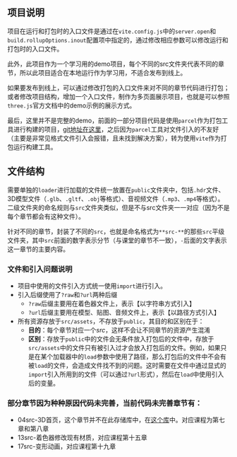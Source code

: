 ## 项目说明
项目在运行和打包时的入口文件是通过在`vite.config.js`中的`server.open`和`build.rollupOptions.inout`配置项中指定的，通过修改相应参数可以修改运行和打包时的入口文件。

此外，此项目作为一个学习用的demo项目，每个不同的src文件夹代表不同的章节，所以此项目适合在本地运行作为学习用，不适合发布到线上。

如果要发布到线上，可以通过修改打包的入口文件来对不同的章节代码进行打包；或者修改项目结构，增加一个入口文件，制作为多页面展示项目，也就是可以参照`three.js`官方文档中的demo示例的展示方式。

最后，这里并不是完整的demo，前面的一部分项目代码是使用`parcel`作为打包工具进行构建的项目，[git地址在这里](https://github.com/ShanHaiSiLu/three-parcel)，之后因为`parcel`工具对文件引入的不友好（主要是非常见格式文件引入会报错，且未找到解决方案），转为使用`vite`作为打包运行构建工具。
## 文件结构
需要单独的`loader`进行加载的文件统一放置在`public`文件夹中，包括`.hdr`文件、3D模型文件（`.glb`、`.gltf`、`.obj`等格式）、音视频文件（`.mp3`、`.mp4`等格式）。二级文件夹的命名规则与`src`文件夹类似，但是不与src文件夹一一对应（因为不是每个章节都会有这种文件）。

针对不同的章节，封装了不同的`src`，也就是命名格式为`**src-**`的那些`src`平级文件夹，其中`src`前面的数字表示分节（与课堂的章节不一致），`-`后面的文字表示这一章节的主要内容。


### 文件和引入问题说明
 - 项目中使用的文件引入方式统一使用`import`进行引入。
 - 引入后缀使用了`?raw`和`?url`两种后缀
    - `?raw`后缀主要用在着色器文件上，表示【以字符串方式引入】
    - `?url`后缀主要用在模型、贴图、音频文件上，表示【以路径方式引入】
 - 所有资源存放于`src/assets`，不存放于`public`，其目的和区别在于：
    - **目的**：每个章节对应一个*src*，这样不会让不同章节的资源产生混淆
    - **区别**：存放于`public`中的文件会无条件放入打包后的文件中，存放于`src/assets`中的文件只有被引入过才会放入打包后的文件。例如，如果只是在某个加载器中的`load`参数中使用了路径，那么打包后的文件中不会有被`load`的文件，会造成文件找不到的问题。这时需要在文件中通过显式的`import`引入所用到的文件（可以通过`?url`形式），然后在`load`中使用引入后的变量。

### 部分章节因为种种原因代码未完善，当前代码未完善章节有：
 - 04src-3D首页，这个章节并不在此存储库中，在[这个库](https://github.com/ShanHaiSiLu/three-parcel)中。对应课程为第七章和第八章
 - 13src-着色器修改现有材质，对应课程第十五章
 - 17src-变形动画，对应课程第十九章